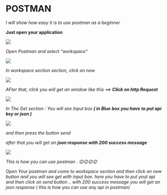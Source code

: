 # **POSTMAN**

*I will show how easy it is to use postman as a beginner*

**Just open your application**

![](https://i.imgur.com/LRI7l6I.png) 

*Open Postman and select "workspace"*

![](https://i.imgur.com/JFzKUuq.png)

*In workspace section section, click on new*

![](https://i.imgur.com/mRfSIc4.png)

*AFter that, click you will get an window like this ==> **Click on http Request***

![](https://i.imgur.com/1wAT25e.png)

*In The Get section : You will see Input box **( in Blue box you have to put api key or json )***

![](https://i.imgur.com/sRVBSoL.png)

*and then press the button send*

*after that you will get an **json response with 200 success message***

![](https://i.imgur.com/ZapU4PC.png)

*This is how you can use postman . 😊😊😊😊*

*Open Your postman and come to workspace section and then click on new button and you will see get with input box. here you have to put yout api and then click on send button .. with 200 success message you will get an json response ( this is how you can use any api in postman)*





